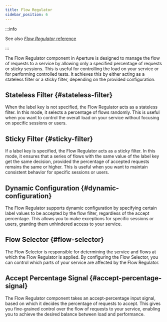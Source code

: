 ```yaml
---
title: Flow Regulator
sidebar_position: 6
---
```


:::info

See also [_Flow Regulator_ reference][reference]

:::

The Flow Regulator component in Aperture is designed to manage the flow of
requests to a service by allowing only a specified percentage of requests or
sticky sessions. This is useful for controlling the load on your service or for
performing controlled tests. It achieves this by either acting as a stateless
filter or a sticky filter, depending on the provided configuration.

## Stateless Filter {#stateless-filter}

When the label key is not specified, the Flow Regulator acts as a stateless
filter. In this mode, it selects a percentage of flows randomly. This is useful
when you want to control the overall load on your service without focusing on
specific sessions or users.

## Sticky Filter {#sticky-filter}

If a label key is specified, the Flow Regulator acts as a sticky filter. In this
mode, it ensures that a series of flows with the same value of the label key get
the same decision, provided the percentage of accepted requests remains the same
or higher. This is useful when you want to maintain consistent behavior for
specific sessions or users.

## Dynamic Configuration {#dynamic-configuration}

The Flow Regulator supports dynamic configuration by specifying certain label
values to be accepted by the flow filter, regardless of the accept percentage.
This allows you to make exceptions for specific sessions or users, granting them
unhindered access to your service.

## Flow Selector {#flow-selector}

The Flow Selector is responsible for determining the service and flows at which
the Flow Regulator is applied. By configuring the Flow Selector, you can control
which parts of your service are affected by the Flow Regulator.

## Accept Percentage Signal {#accept-percentage-signal}

The Flow Regulator component takes an accept-percentage input signal, based on
which it decides the percentage of requests to accept. This gives you
fine-grained control over the flow of requests to your service, enabling you to
achieve the desired balance between load and performance.

[reference]: /reference/policies/spec.md#flow-regulator
